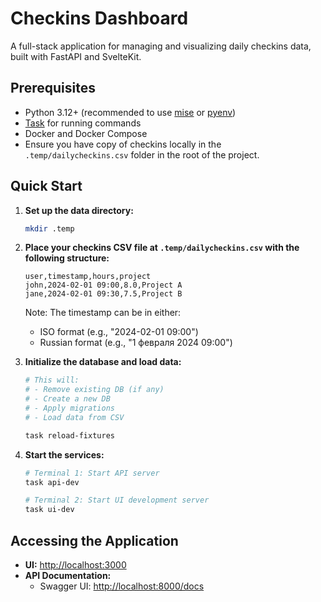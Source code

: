 # Checkins Dashboard

A full-stack application for managing and visualizing daily checkins data, built with FastAPI and SvelteKit.

## Prerequisites
- Python 3.12+ (recommended to use [mise](https://mise.jdx.dev/) or [pyenv](https://github.com/pyenv/pyenv))
- [Task](https://taskfile.dev/) for running commands
- Docker and Docker Compose
- Ensure you have copy of checkins locally in the `.temp/dailycheckins.csv` folder in the root of the project.

## Quick Start


1. **Set up the data directory:**
   ```bash
   mkdir .temp
   ```

2. **Place your checkins CSV file at `.temp/dailycheckins.csv` with the following structure:**
   ```csv
   user,timestamp,hours,project
   john,2024-02-01 09:00,8.0,Project A
   jane,2024-02-01 09:30,7.5,Project B
   ```

   Note: The timestamp can be in either:
   - ISO format (e.g., "2024-02-01 09:00")
   - Russian format (e.g., "1 февраля 2024 09:00")

3. **Initialize the database and load data:**
   ```bash
   # This will:
   # - Remove existing DB (if any)
   # - Create a new DB
   # - Apply migrations
   # - Load data from CSV

   task reload-fixtures
   ```

5. **Start the services:**
   ```bash
   # Terminal 1: Start API server
   task api-dev

   # Terminal 2: Start UI development server
   task ui-dev
   ```

## Accessing the Application

- **UI:** [http://localhost:3000](http://localhost:3000)
- **API Documentation:**
  - Swagger UI: [http://localhost:8000/docs](http://localhost:8000/docs)

